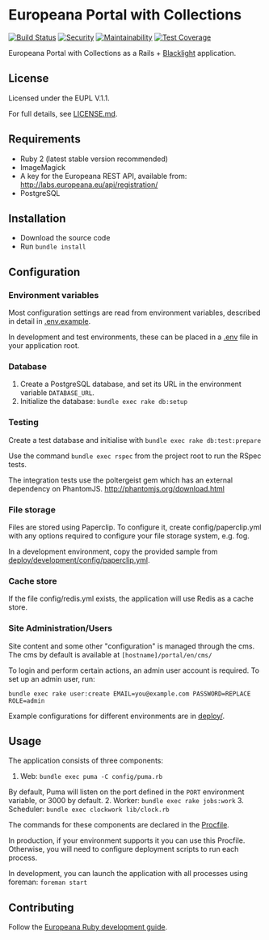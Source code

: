 # Europeana Portal with Collections

[![Build Status](https://travis-ci.org/europeana/europeana-portal-collections.svg?branch=develop)](https://travis-ci.org/europeana/europeana-portal-collections) [![Security](https://hakiri.io/github/europeana/europeana-portal-collections/develop.svg)](https://hakiri.io/github/europeana/europeana-portal-collections/develop) [![Maintainability](https://api.codeclimate.com/v1/badges/8510097c5de246ac62f9/maintainability)](https://codeclimate.com/github/europeana/europeana-portal-collections/maintainability) [![Test Coverage](https://api.codeclimate.com/v1/badges/8510097c5de246ac62f9/test_coverage)](https://codeclimate.com/github/europeana/europeana-portal-collections/test_coverage)

Europeana Portal with Collections as a Rails + 
[Blacklight](https://github.com/projectblacklight/blacklight) application.

## License

Licensed under the EUPL V.1.1.

For full details, see [LICENSE.md](LICENSE.md).

## Requirements

* Ruby 2 (latest stable version recommended)
* ImageMagick
* A key for the Europeana REST API, available from:
  http://labs.europeana.eu/api/registration/
* PostgreSQL

## Installation

* Download the source code
* Run `bundle install`

## Configuration

### Environment variables

Most configuration settings are read from environment variables, described in
detail in [.env.example](.env.example).

In development and test environments, these can be placed in a 
[.env](https://github.com/bkeepers/dotenv) file in your application root.

### Database

1. Create a PostgreSQL database, and set its URL in the environment variable
  `DATABASE_URL`.
2. Initialize the database: `bundle exec rake db:setup`

### Testing

Create a test database and initialise with `bundle exec rake db:test:prepare`

Use the command `bundle exec rspec` from the project root to run the RSpec
tests.

The integration tests use the poltergeist gem which has an external dependency
on PhantomJS. http://phantomjs.org/download.html

### File storage

Files are stored using Paperclip. To configure it, create config/paperclip.yml
with any options required to configure your file storage system, e.g. fog.

In a development environment, copy the provided sample from
[deploy/development/config/paperclip.yml](deploy/development/config/paperclip.yml).

### Cache store

If the file config/redis.yml exists, the application will use Redis as a cache
store.

### Site Administration/Users

Site content and some other "configuration" is managed through the cms.
The cms by default is available at `[hostname]/portal/en/cms/`

To login and perform certain actions, an admin user account is required.
To set up an admin user, run:

`bundle exec rake user:create EMAIL=you@example.com PASSWORD=REPLACE ROLE=admin`

Example configurations for different environments are in [deploy/](deploy/).

## Usage

The application consists of three components:

1. Web: `bundle exec puma -C config/puma.rb`

  By default, Puma will listen on the port defined in the `PORT` environment
  variable, or 3000 by default.
2. Worker: `bundle exec rake jobs:work`
3. Scheduler: `bundle exec clockwork lib/clock.rb`

The commands for these components are declared in the [Procfile](Procfile).

In production, if your environment supports it you can use this Procfile.
Otherwise, you will need to configure deployment scripts to run each process.

In development, you can launch the application with all processes using foreman:
`foreman start`

## Contributing

Follow the [Europeana Ruby development guide](https://github.com/europeana/europeana-dev-guides/blob/develop/ruby.md).
